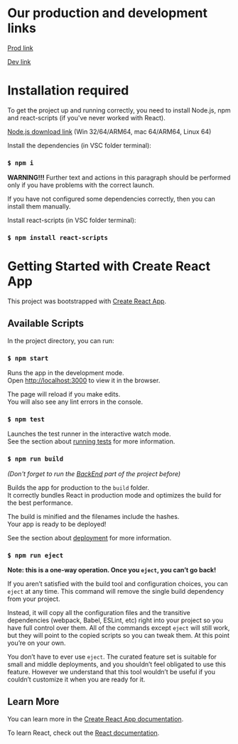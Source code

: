 # Our production and development links

[Prod link](https://to-do-list-frontend-five.vercel.app)

[Dev link](https://to-do-list-frontend-dev.vercel.app/)

# Installation required

To get the project up and running correctly, you need to install Node.js, npm and react-scripts (if you've never worked with React).

[Node.js download link](https://nodejs.org/en/download/current) (Win 32/64/ARM64, mac 64/ARM64, Linux 64)

Іnstall the dependencies (in VSC folder terminal):

### `$ npm i`

**WARNING!!!** Further text and actions in this paragraph should be performed only if you have problems with the correct launch.

If you have not configured some dependencies correctly, then you can install them manually.

Install react-scripts (in VSC folder terminal):

### `$ npm install react-scripts`

# Getting Started with Create React App

This project was bootstrapped with [Create React App](https://github.com/facebook/create-react-app).

## Available Scripts

In the project directory, you can run:

### `$ npm start`

Runs the app in the development mode.\
Open [http://localhost:3000](http://localhost:3000) to view it in the browser.

The page will reload if you make edits.\
You will also see any lint errors in the console.

### `$ npm test`

Launches the test runner in the interactive watch mode.\
See the section about [running tests](https://facebook.github.io/create-react-app/docs/running-tests) for more information.

### `$ npm run build`

_(Don't forget to run the [BackEnd](https://github.com/crazysparrow69/ToDoList_BackEnd) part of the project before)_

Builds the app for production to the `build` folder.\
It correctly bundles React in production mode and optimizes the build for the best performance.

The build is minified and the filenames include the hashes.\
Your app is ready to be deployed!

See the section about [deployment](https://facebook.github.io/create-react-app/docs/deployment) for more information.

### `$ npm run eject`

**Note: this is a one-way operation. Once you `eject`, you can’t go back!**

If you aren’t satisfied with the build tool and configuration choices, you can `eject` at any time. This command will remove the single build dependency from your project.

Instead, it will copy all the configuration files and the transitive dependencies (webpack, Babel, ESLint, etc) right into your project so you have full control over them. All of the commands except `eject` will still work, but they will point to the copied scripts so you can tweak them. At this point you’re on your own.

You don’t have to ever use `eject`. The curated feature set is suitable for small and middle deployments, and you shouldn’t feel obligated to use this feature. However we understand that this tool wouldn’t be useful if you couldn’t customize it when you are ready for it.

## Learn More

You can learn more in the [Create React App documentation](https://facebook.github.io/create-react-app/docs/getting-started).

To learn React, check out the [React documentation](https://reactjs.org/).
